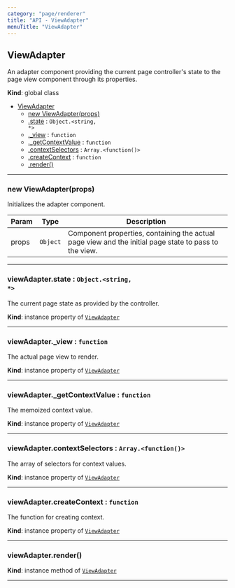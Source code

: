```yaml
---
category: "page/renderer"
title: "API - ViewAdapter"
menuTitle: "ViewAdapter"
---
```


## ViewAdapter&nbsp;<a name="ViewAdapter" href="https://github.com/seznam/ima/blob/v17.12.0/packages/core/src/page/renderer/ViewAdapter.js#L9" target="_blank"><span class="icon"><i class="fas fa-external-link-alt fa-xs"></i></span></a>
An adapter component providing the current page controller's state to the
page view component through its properties.

**Kind**: global class  

* [ViewAdapter](#ViewAdapter)
    * [new ViewAdapter(props)](#new_ViewAdapter_new)
    * [.state](#ViewAdapter+state) : <code>Object.&lt;string, \*&gt;</code>
    * [._view](#ViewAdapter+_view) : <code>function</code>
    * [._getContextValue](#ViewAdapter+_getContextValue) : <code>function</code>
    * [.contextSelectors](#ViewAdapter+contextSelectors) : <code>Array.&lt;function()&gt;</code>
    * [.createContext](#ViewAdapter+createContext) : <code>function</code>
    * [.render()](#ViewAdapter+render)


* * *

### new ViewAdapter(props)&nbsp;<a name="new_ViewAdapter_new"></a>
Initializes the adapter component.


| Param | Type | Description |
| --- | --- | --- |
| props | <code>Object</code> | Component properties, containing the actual page view        and the initial page state to pass to the view. |


* * *

### viewAdapter.state : <code>Object.&lt;string, \*&gt;</code>&nbsp;<a name="ViewAdapter+state" href="https://github.com/seznam/ima/blob/v17.12.0/packages/core/src/page/renderer/ViewAdapter.js#L40" target="_blank"><span class="icon"><i class="fas fa-external-link-alt fa-xs"></i></span></a>
The current page state as provided by the controller.

**Kind**: instance property of [<code>ViewAdapter</code>](#ViewAdapter)  

* * *

### viewAdapter.\_view : <code>function</code>&nbsp;<a name="ViewAdapter+_view" href="https://github.com/seznam/ima/blob/v17.12.0/packages/core/src/page/renderer/ViewAdapter.js#L47" target="_blank"><span class="icon"><i class="fas fa-external-link-alt fa-xs"></i></span></a>
The actual page view to render.

**Kind**: instance property of [<code>ViewAdapter</code>](#ViewAdapter)  

* * *

### viewAdapter.\_getContextValue : <code>function</code>&nbsp;<a name="ViewAdapter+_getContextValue" href="https://github.com/seznam/ima/blob/v17.12.0/packages/core/src/page/renderer/ViewAdapter.js#L54" target="_blank"><span class="icon"><i class="fas fa-external-link-alt fa-xs"></i></span></a>
The memoized context value.

**Kind**: instance property of [<code>ViewAdapter</code>](#ViewAdapter)  

* * *

### viewAdapter.contextSelectors : <code>Array.&lt;function()&gt;</code>&nbsp;<a name="ViewAdapter+contextSelectors" href="https://github.com/seznam/ima/blob/v17.12.0/packages/core/src/page/renderer/ViewAdapter.js#L63" target="_blank"><span class="icon"><i class="fas fa-external-link-alt fa-xs"></i></span></a>
The array of selectors for context values.

**Kind**: instance property of [<code>ViewAdapter</code>](#ViewAdapter)  

* * *

### viewAdapter.createContext : <code>function</code>&nbsp;<a name="ViewAdapter+createContext" href="https://github.com/seznam/ima/blob/v17.12.0/packages/core/src/page/renderer/ViewAdapter.js#L70" target="_blank"><span class="icon"><i class="fas fa-external-link-alt fa-xs"></i></span></a>
The function for creating context.

**Kind**: instance property of [<code>ViewAdapter</code>](#ViewAdapter)  

* * *

### viewAdapter.render()&nbsp;<a name="ViewAdapter+render" href="https://github.com/seznam/ima/blob/v17.12.0/packages/core/src/page/renderer/ViewAdapter.js#L86" target="_blank"><span class="icon"><i class="fas fa-external-link-alt fa-xs"></i></span></a>
**Kind**: instance method of [<code>ViewAdapter</code>](#ViewAdapter)  

* * *


